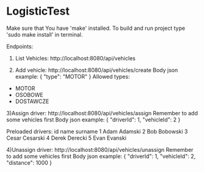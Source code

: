 # LogisticTest

Make sure that You have 'make' installed.
To build and run project type 'sudo make install' in terminal.

Endpoints:
1) List Vehicles: http://localhost:8080/api/vehicles

2) Add vehicle: http://localhost:8080/api/vehicles/create
Body json example:
{
    "type": "MOTOR"
}
Allowed types:
- MOTOR
- OSOBOWE
- DOSTAWCZE

3)Assign driver: http://localhost:8080/api/vehicles/assign
Remember to add some vehicles first
Body json example:
{
    "driverId": 1,
    "vehicleId": 2
}

Preloaded drivers:
id  name    surname
1	  Adam	  Adamski
2	  Bob	    Bobowski
3	  Cesar	  Cesarski
4	  Derek	  Derecki
5	  Evan	  Evanski

4)Unassign driver: http://localhost:8080/api/vehicles/unassign
Remember to add some vehicles first
Body json example:
{
    "driverId": 1,
    "vehicleId": 2,
    "distance": 1000
}
